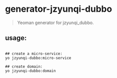 # generator-jzyunqi-dubbo
> Yeoman generator for jzyunqi_dubbo.

## usage:
```shell

## create a micro-service:
yo jzyunqi-dubbo:micro-service

## create domain:
yo jzyunqi-dubbo:domain
```
